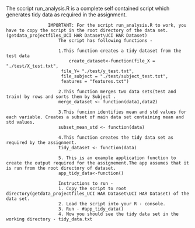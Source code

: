 The sccript run_analysis.R is a complete self contained script which generates tidy data as required in the assignment.

					IMPORTANT: For the script run_analysis.R to work, you have to copy the script in the root directory of the data set.(getdata_projectfiles_UCI HAR Dataset\UCI HAR Dataset) 
						The script has following functions -

						1.This function creates a tidy dataset from the test data
							create_dataset<-function(file_X = "./test/X_test.txt", 
                         file_Y= "./test/y_test.txt", 
                         file_subject = "./test/subject_test.txt",
                         features = "features.txt")

						2.This function merges two data sets(test and train) by rows and sorts them by Subject .
						merge_dataset <- function(data1,data2)

						3.This funcion identifies mean and std values for each variable. Creates a subset of main data set containing mean and std values.
						subset_mean_std <- function(data)

						4.This function creates the tidy data set as required by the assignment.
						tidy_dataset <- function(data)

						5. This is an example application function to create the output required for the assignement.The app assumes that it is run from the root directory of dataset.
						app_tidy_data<-function()

						Instructions to run -
						1. Copy the script to root directory(getdata_projectfiles_UCI HAR Dataset\UCI HAR Dataset) of the data set.
						2. Load the script into your R - console.
						3. Run - #app_tidy_data()
						4. Now you should see the tidy data set in the working directory - tidy_data.txt
